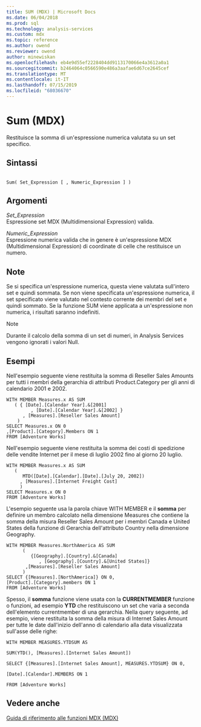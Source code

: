 ```yaml
---
title: SUM (MDX) | Microsoft Docs
ms.date: 06/04/2018
ms.prod: sql
ms.technology: analysis-services
ms.custom: mdx
ms.topic: reference
ms.author: owend
ms.reviewer: owend
author: minewiskan
ms.openlocfilehash: eb4e9d55ef2228404dd9113170066e4a3612a0a1
ms.sourcegitcommit: b2464064c0566590e486a3aafae6d67ce2645cef
ms.translationtype: MT
ms.contentlocale: it-IT
ms.lasthandoff: 07/15/2019
ms.locfileid: "68036670"
---
```

# <a name="sum-mdx"></a>Sum (MDX)


  Restituisce la somma di un'espressione numerica valutata su un set specifico.  
  
## <a name="syntax"></a>Sintassi  
  
```  
  
Sum( Set_Expression [ , Numeric_Expression ] )  
```  
  
## <a name="arguments"></a>Argomenti  
 *Set_Expression*  
 Espressione set MDX (Multidimensional Expression) valida.  
  
 *Numeric_Expression*  
 Espressione numerica valida che in genere è un'espressione MDX (Multidimensional Expression) di coordinate di celle che restituisce un numero.  
  
## <a name="remarks"></a>Note  
 Se si specifica un'espressione numerica, questa viene valutata sull'intero set e quindi sommata. Se non viene specificata un'espressione numerica, il set specificato viene valutato nel contesto corrente dei membri del set e quindi sommato. Se la funzione SUM viene applicata a un'espressione non numerica, i risultati saranno indefiniti.  
  
> [!NOTE]  
>  Durante il calcolo della somma di un set di numeri, in Analysis Services vengono ignorati i valori Null.  
  
## <a name="examples"></a>Esempi  
 Nell'esempio seguente viene restituita la somma di Reseller Sales Amounts per tutti i membri della gerarchia di attributi Product.Category per gli anni di calendario 2001 e 2002.  
  
```  
WITH MEMBER Measures.x AS SUM  
   ( { [Date].[Calendar Year].&[2001]  
         , [Date].[Calendar Year].&[2002] }  
      , [Measures].[Reseller Sales Amount]  
    )  
SELECT Measures.x ON 0  
,[Product].[Category].Members ON 1  
FROM [Adventure Works]  
```  
  
 Nell'esempio seguente viene restituita la somma dei costi di spedizione delle vendite Internet per il mese di luglio 2002 fino al giorno 20 luglio.  
  
```  
WITH MEMBER Measures.x AS SUM   
   (  
      MTD([Date].[Calendar].[Date].[July 20, 2002])  
     , [Measures].[Internet Freight Cost]  
     )  
SELECT Measures.x ON 0  
FROM [Adventure Works]  
```  
  
 L'esempio seguente usa la parola chiave WITH MEMBER e il **somma** per definire un membro calcolato nella dimensione Measures che contiene la somma della misura Reseller Sales Amount per i membri Canada e United States della funzione di Gerarchia dell'attributo Country nella dimensione Geography.  
  
```  
WITH MEMBER Measures.NorthAmerica AS SUM   
      (  
         {[Geography].[Country].&[Canada]  
            , [Geography].[Country].&[United States]}  
       ,[Measures].[Reseller Sales Amount]  
      )  
SELECT {[Measures].[NorthAmerica]} ON 0,  
[Product].[Category].members ON 1  
FROM [Adventure Works]  
```  
  
 Spesso, il **somma** funzione viene usata con la **CURRENTMEMBER** funzione o funzioni, ad esempio **YTD** che restituiscono un set che varia a seconda dell'elemento currentmember di una gerarchia. Nella query seguente, ad esempio, viene restituita la somma della misura di Internet Sales Amount per tutte le date dall'inizio dell'anno di calendario alla data visualizzata sull'asse delle righe:  
  
 `WITH MEMBER MEASURES.YTDSUM AS`  
  
 `SUM(YTD(), [Measures].[Internet Sales Amount])`  
  
 `SELECT {[Measures].[Internet Sales Amount], MEASURES.YTDSUM} ON 0,`  
  
 `[Date].[Calendar].MEMBERS ON 1`  
  
 `FROM [Adventure Works]`  
  
## <a name="see-also"></a>Vedere anche  
 [Guida di riferimento alle funzioni MDX &#40;MDX&#41;](../mdx/mdx-function-reference-mdx.md)  
  
  
